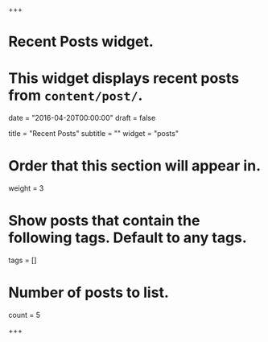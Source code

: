 +++
# Recent Posts widget.
# This widget displays recent posts from `content/post/`.

date = "2016-04-20T00:00:00"
draft = false

title = "Recent Posts"
subtitle = ""
widget = "posts"

# Order that this section will appear in.
weight = 3

# Show posts that contain the following tags. Default to any tags.
tags = []

# Number of posts to list.
count = 5

+++

